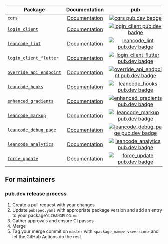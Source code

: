 | Package                                               |                    Documentation                     |                                                       pub                                                       |                                        CI                                        |
|-------------------------------------------------------| :--------------------------------------------------: | :-------------------------------------------------------------------------------------------------------------: | :------------------------------------------------------------------------------: |
| [`cqrs`][cqrs-link]                                   |         [Documentation][cqrs-documentation]          |                          [![cqrs pub.dev badge][cqrs-pub-badge]][cqrs-pub-badge-link]                           |                  [![][cqrs-build-badge]][cqrs-build-badge-link]                  |
| [`login_client`][login_client-link]                   |     [Documentation][login_client-documentation]      |              [![login_client pub.dev badge][login_client-pub-badge]][login_client-pub-badge-link]               |          [![][login_client-build-badge]][login_client-build-badge-link]          |
| [`leancode_lint`][leancode_lint-link]                 |     [Documentation][leancode_lint-documentation]     |             [![leancode_lint pub.dev badge][leancode_lint-pub-badge]][leancode_lint-pub-badge-link]             |         [![][leancode_lint-build-badge]][leancode_lint-build-badge-link]         |
| [`login_client_flutter`][login_client_flutter-link]   | [Documentation][login_client_flutter-documentation]  |  [![login_client_flutter pub.dev badge][login_client_flutter-pub-badge]][login_client_flutter-pub-badge-link]   |  [![][login_client_flutter-build-badge]][login_client_flutter-build-badge-link]  |
| [`override_api_endpoint`][override_api_endpoint-link] | [Documentation][override_api_endpoint-documentation] | [![override_api_endpoint pub.dev badge][override_api_endpoint-pub-badge]][override_api_endpoint-pub-badge-link] | [![][override_api_endpoint-build-badge]][override_api_endpoint-build-badge-link] |
| [`leancode_hooks`][leancode_hooks-link]               |    [Documentation][leancode_hooks-documentation]     |           [![leancode_hooks pub.dev badge][leancode_hooks-pub-badge]][leancode_hooks-pub-badge-link]            |        [![][leancode_hooks-build-badge]][leancode_hooks-build-badge-link]        |
| [`enhanced_gradients`][enhanced_gradients-link]       |  [Documentation][enhanced_gradients-documentation]   |     [![enhanced_gradients pub.dev badge][enhanced_gradients-pub-badge]][enhanced_gradients-pub-badge-link]      |    [![][enhanced_gradients-build-badge]][enhanced_gradients-build-badge-link]    |
| [`leancode_markup`][leancode_markup-link]             |  [Documentation][leancode_markup-documentation]   |     [![leancode_markup pub.dev badge][leancode_markup-pub-badge]][leancode_markup-pub-badge-link]      |    [![][leancode_markup-build-badge]][leancode_markup-build-badge-link]    |
| [`leancode_debug_page`][leancode_debug_page-link]         |  [Documentation][leancode_debug_page-documentation]   |     [![leancode_debug_page pub.dev badge][leancode_debug_page-pub-badge]][leancode_debug_page-pub-badge-link]      |    [![][leancode_debug_page-build-badge]][leancode_debug_page-build-badge-link]    |
| [`leancode_analytics`][leancode_analytics-link]         |  [Documentation][leancode_analytics-documentation]   |     [![leancode_analytics pub.dev badge][leancode_analytics-pub-badge]][leancode_analytics-pub-badge-link]      |    [![][leancode_analytics-build-badge]][leancode_analytics-build-badge-link]    |
| [`force_update`][force_update-link]                                   |         [Documentation][force_update-documentation]          |                          [![force_update pub.dev badge][force_update-pub-badge]][force_update-pub-badge-link]                           |                  [![][force_update-build-badge]][force_update-build-badge-link]                  |

## For maintainers

### pub.dev release process

1. Create a pull request with your changes
2. Update `pubspec.yaml` with appropriate package version and add an entry to your package's `CHANGELOG.md`
3. Gather approvals and ensure CI passes
4. Merge
5. Tag your merge commit on `master` with `<package_name>-v<version>` and let the GitHub Actions do the rest.

[cqrs-link]: https://github.com/leancodepl/flutter_corelibrary/tree/master/packages/cqrs
[cqrs-documentation]: https://pub.dev/documentation/cqrs/latest/
[cqrs-pub-badge]: https://img.shields.io/pub/v/cqrs
[cqrs-pub-badge-link]: https://pub.dev/packages/cqrs
[cqrs-build-badge]: https://img.shields.io/github/actions/workflow/status/leancodepl/flutter_corelibrary/cqrs-test.yml?branch=master
[cqrs-build-badge-link]: https://github.com/leancodepl/flutter_corelibrary/actions/workflows/cqrs-test.yml
[leancode_lint-link]: https://github.com/leancodepl/flutter_corelibrary/tree/master/packages/leancode_lint
[leancode_lint-documentation]: https://pub.dev/documentation/leancode_lint/latest/
[leancode_lint-pub-badge]: https://img.shields.io/pub/v/leancode_lint
[leancode_lint-pub-badge-link]: https://pub.dev/packages/leancode_lint
[leancode_lint-build-badge]: https://img.shields.io/github/actions/workflow/status/leancodepl/flutter_corelibrary/leancode_lint-test.yml?branch=master
[leancode_lint-build-badge-link]: https://github.com/leancodepl/flutter_corelibrary/actions/workflows/leancode_lint-test.yml
[leancode_hooks-link]: https://github.com/leancodepl/flutter_corelibrary/tree/master/packages/leancode_hooks
[leancode_hooks-documentation]: https://pub.dev/documentation/leancode_hooks/latest/
[leancode_hooks-pub-badge]: https://img.shields.io/pub/v/leancode_hooks
[leancode_hooks-pub-badge-link]: https://pub.dev/packages/leancode_hooks
[leancode_hooks-build-badge]: https://img.shields.io/github/actions/workflow/status/leancodepl/flutter_corelibrary/leancode_hooks-test.yml?branch=master
[leancode_hooks-build-badge-link]: https://github.com/leancodepl/flutter_corelibrary/actions/workflows/leancode_hooks-test.yml
[login_client-link]: https://github.com/leancodepl/flutter_corelibrary/tree/master/packages/login_client
[login_client-documentation]: https://pub.dev/documentation/login_client/latest/
[login_client-pub-badge]: https://img.shields.io/pub/v/login_client
[login_client-pub-badge-link]: https://pub.dev/packages/login_client
[login_client-build-badge]: https://img.shields.io/github/actions/workflow/status/leancodepl/flutter_corelibrary/login_client-test.yml?branch=master
[login_client-build-badge-link]: https://github.com/leancodepl/flutter_corelibrary/actions/workflows/login_client-test.yml
[login_client_flutter-link]: https://github.com/leancodepl/flutter_corelibrary/tree/master/packages/login_client_flutter
[login_client_flutter-documentation]: https://pub.dev/documentation/login_client_flutter/latest/
[login_client_flutter-pub-badge]: https://img.shields.io/pub/v/login_client_flutter
[login_client_flutter-pub-badge-link]: https://pub.dev/packages/login_client_flutter
[login_client_flutter-build-badge]: https://img.shields.io/github/actions/workflow/status/leancodepl/flutter_corelibrary/login_client_flutter-test.yml?branch=master
[login_client_flutter-build-badge-link]: https://github.com/leancodepl/flutter_corelibrary/actions/workflows/login_client_flutter-test.yml
[override_api_endpoint-link]: https://github.com/leancodepl/flutter_corelibrary/tree/master/packages/override_api_endpoint
[override_api_endpoint-documentation]: https://pub.dev/documentation/override_api_endpoint/latest/
[override_api_endpoint-pub-badge]: https://img.shields.io/pub/v/override_api_endpoint
[override_api_endpoint-pub-badge-link]: https://pub.dev/packages/override_api_endpoint
[override_api_endpoint-build-badge]: https://img.shields.io/github/actions/workflow/status/leancodepl/flutter_corelibrary/override_api_endpoint-test.yml?branch=master
[override_api_endpoint-build-badge-link]: https://github.com/leancodepl/flutter_corelibrary/actions/workflows/override_api_endpoint-test.yml
[enhanced_gradients-link]: https://github.com/leancodepl/flutter_corelibrary/tree/master/packages/enhanced_gradients
[enhanced_gradients-documentation]: https://pub.dev/documentation/enhanced_gradients/latest/
[enhanced_gradients-pub-badge]: https://img.shields.io/pub/v/enhanced_gradients
[enhanced_gradients-pub-badge-link]: https://pub.dev/packages/enhanced_gradients
[enhanced_gradients-build-badge]: https://img.shields.io/github/actions/workflow/status/leancodepl/flutter_corelibrary/enhanced_gradients-test.yml?branch=master
[enhanced_gradients-build-badge-link]: https://github.com/leancodepl/flutter_corelibrary/actions/workflows/enhanced_gradients-test.yml
[leancode_markup-link]: https://github.com/leancodepl/flutter_corelibrary/tree/master/packages/leancode_markup
[leancode_markup-documentation]: https://pub.dev/documentation/leancode_markup/latest/
[leancode_markup-pub-badge]: https://img.shields.io/pub/v/leancode_markup
[leancode_markup-pub-badge-link]: https://pub.dev/packages/leancode_markup
[leancode_markup-build-badge]: https://img.shields.io/github/actions/workflow/status/leancodepl/flutter_corelibrary/leancode_markup-test.yml?branch=master
[leancode_markup-build-badge-link]: https://github.com/leancodepl/flutter_corelibrary/actions/workflows/leancode_markup-test.yml
[leancode_debug_page-link]: https://github.com/leancodepl/flutter_corelibrary/tree/master/packages/leancode_debug_page
[leancode_debug_page-documentation]: https://pub.dev/documentation/leancode_debug_page/latest/
[leancode_debug_page-pub-badge]: https://img.shields.io/pub/v/leancode_debug_page
[leancode_debug_page-pub-badge-link]: https://pub.dev/packages/leancode_debug_page
[leancode_debug_page-build-badge]: https://img.shields.io/github/actions/workflow/status/leancodepl/flutter_corelibrary/leancode_debug_page-test.yml?branch=master
[leancode_debug_page-build-badge-link]: https://github.com/leancodepl/flutter_corelibrary/actions/workflows/leancode_debug_page-test.yml
[leancode_analytics-link]: https://github.com/leancodepl/flutter_corelibrary/tree/master/packages/leancode_analytics
[leancode_analytics-documentation]: https://pub.dev/documentation/leancode_analytics/latest/
[leancode_analytics-pub-badge]: https://img.shields.io/pub/v/leancode_analytics
[leancode_analytics-pub-badge-link]: https://pub.dev/packages/leancode_analytics
[leancode_analytics-build-badge]: https://img.shields.io/github/actions/workflow/status/leancodepl/flutter_corelibrary/leancode_analytics-test.yml?branch=master
[leancode_analytics-build-badge-link]: https://github.com/leancodepl/flutter_corelibrary/actions/workflows/leancode_analytics-test.yml
[force_update-link]: https://github.com/leancodepl/flutter_corelibrary/tree/master/packages/force_update
[force_update-documentation]: https://pub.dev/documentation/force_update/latest/
[force_update-pub-badge]: https://img.shields.io/pub/v/force_update
[force_update-pub-badge-link]: https://pub.dev/packages/force_update
[force_update-build-badge]: https://img.shields.io/github/actions/workflow/status/leancodepl/flutter_corelibrary/force_update-test.yml?branch=master
[force_update-build-badge-link]: https://github.com/leancodepl/flutter_corelibrary/actions/workflows/force_update-test.yml
